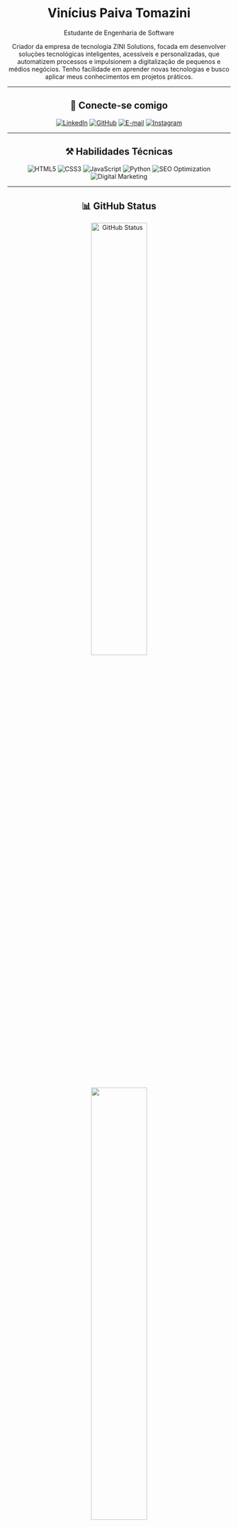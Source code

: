<div align="center">
  <h1>Vinícius Paiva Tomazini</h1>
  <p>Estudante de Engenharia de Software</p>
  <p>Criador da empresa de tecnologia ZINI Solutions, focada em desenvolver soluções tecnológicas inteligentes, acessíveis e personalizadas, que automatizem processos e impulsionem a digitalização de pequenos e médios negócios. Tenho facilidade em aprender novas tecnologias e busco aplicar meus conhecimentos em projetos práticos.</p>

  <hr>

  <h2>🔌 Conecte-se comigo</h2>
  <div>
    <a href="https://www.linkedin.com/in/vinicius-paiva-tomazini-907aa2b3/"><img src="https://img.shields.io/badge/LinkedIn-0077B5?style=for-the-badge&logo=linkedin&logoColor=white" alt="LinkedIn"></a>
    <a href="https://github.com/viniciustomazini"><img src="https://img.shields.io/badge/Github-000?style=for-the-badge&logo=Github&logoColor=white" alt="GitHub"></a>
    <a href="mailto:dev.tomazini@gmail.com"><img src="https://img.shields.io/badge/-Email-DD0031?style=for-the-badge&logo=microsoft-outlook&logoColor=White" alt="E-mail"></a>
    <a href="https://www.instagram.com/zinisolutions"><img src="https://img.shields.io/badge/Instagram-E4405F?style=for-the-badge&logo=instagram&logoColor=white" alt="Instagram"></a>
  </div>

  <hr>

  <h2>⚒️ Habilidades Técnicas</h2>
  <div>
    <img alt="HTML5" src="https://img.shields.io/badge/HTML5-E34F26?style=for-the-badge&logo=html5&logoColor=white" />
    <img alt="CSS3" src="https://img.shields.io/badge/CSS3-1572B6?style=for-the-badge&logo=css3&logoColor=white" />
    <img alt="JavaScript" src="https://img.shields.io/badge/JavaScript-323330?style=for-the-badge&logo=javascript&logoColor=F7DF1E" />
    <img alt="Python" src="https://img.shields.io/badge/Python-3776AB?style=for-the-badge&logo=python&logoColor=white" />
    <img alt="SEO Optimization" src="https://img.shields.io/badge/SEO_Optimization-4285F4?style=for-the-badge&logo=google&logoColor=white" />
    <img alt="Digital Marketing" src="https://img.shields.io/badge/Digital_Marketing-FF69B4?style=for-the-badge&logo=google-ads&logoColor=white" />
  </div>

  <hr>

<h2>📊 GitHub Status</h2>
  <img width="50%" src="https://github-readme-stats.vercel.app/api/top-langs/?username=viniciustomazini&layout=compact&border_color=30A3DC&title_color=E94D5F&locale=pt-br" alt="GitHub Status">
  <a href="https://github.com/viniciustomazini">
    <img width="50%" align="center" src="https://github-readme-stats.vercel.app/api?username=viniciustomazini&locale=pt-br&show_icons=true&include_all_commits=true&count_private=true&rank_icon=github" />
  </a>

</div>

